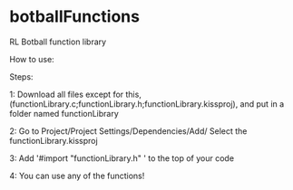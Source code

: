botballFunctions
================

RL Botball function library

How to use:

Steps:

  1: Download all files except for this, (functionLibrary.c;functionLibrary.h;functionLibrary.kissproj),
  and put in a folder named functionLibrary
  
  2: Go to Project/Project Settings/Dependencies/Add/ Select the functionLibrary.kissproj
  
  3: Add '#import "functionLibrary.h" ' to the top of your code
  
  4: You can use any of the functions!
